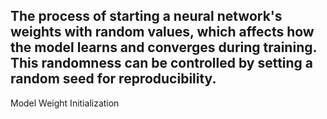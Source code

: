 The process of starting a neural network's weights with random values, which affects how the model learns and converges during training. This randomness can be controlled by setting a random seed for reproducibility.
---
Model Weight Initialization

